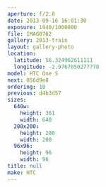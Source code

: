 ```yaml
---
aperture: f/2.0
date: 2013-09-16 16:01:30
exposure: 1940/1000000
file: IMAG0762
gallery: 2013-train
layout: gallery-photo
location:
  latitude: 56.324962611111
  longitude: -2.9767050277778
model: HTC One S
next: 056d9e8
ordering: 10
previous: d4b3d57
sizes:
  640w:
    height: 361
    width: 640
  200x200:
    height: 200
    width: 200
  96x96:
    height: 96
    width: 96
title: null
make: HTC
---
```

